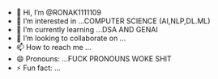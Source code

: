 - 👋 Hi, I’m @RONAK1111109
- 👀 I’m interested in ...COMPUTER SCIENCE (AI,NLP,DL.ML)
- 🌱 I’m currently learning ...DSA AND GENAI
- 💞️ I’m looking to collaborate on ...
- 📫 How to reach me ...
- 😄 Pronouns: ...FUCK PRONOUNS WOKE SHIT
- ⚡ Fun fact: ...

<!---
RONAK1111109/RONAK1111109 is a ✨ special ✨ repository because its `README.md` (this file) appears on your GitHub profile.
You can click the Preview link to take a look at your changes.
--->
